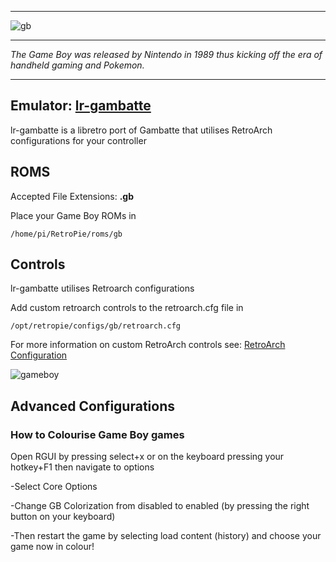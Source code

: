 ***
![gb](https://cloud.githubusercontent.com/assets/10035308/12191767/a6c11d98-b595-11e5-819f-de182fb87f4b.png)
***
_The Game Boy was released by Nintendo in 1989 thus kicking off the era of handheld gaming and Pokemon._
***
## Emulator: [lr-gambatte](https://github.com/libretro/gambatte-libretro)

lr-gambatte is a libretro port of Gambatte that utilises RetroArch configurations for your controller

## ROMS

Accepted File Extensions: **.gb**

Place your Game Boy ROMs in
```
/home/pi/RetroPie/roms/gb
```
## Controls

lr-gambatte utilises Retroarch configurations

Add custom retroarch controls to the retroarch.cfg file in
```shell
/opt/retropie/configs/gb/retroarch.cfg
```
For more information on custom RetroArch controls see: [RetroArch Configuration](https://github.com/petrockblog/RetroPie-Setup/wiki/RetroArch-Configuration)

![gameboy](https://cloud.githubusercontent.com/assets/10035308/7334402/bd640072-eb4e-11e4-8251-d2bc3b876153.png)

## Advanced Configurations
### How to Colourise Game Boy games

Open RGUI by pressing select+x or on the keyboard pressing your hotkey+F1 then navigate to options

-Select Core Options

-Change GB Colorization from disabled to enabled (by pressing the right button on your keyboard)

-Then restart the game by selecting load content (history) and choose your game now in colour!